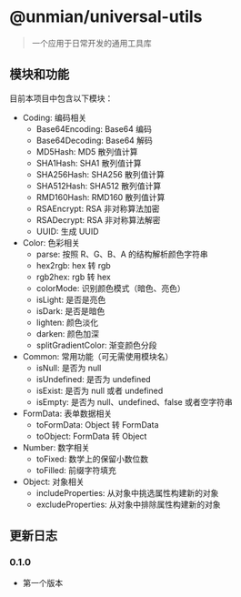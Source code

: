 # @unmian/universal-utils

> 一个应用于日常开发的通用工具库

## 模块和功能

目前本项目中包含以下模块：

- Coding: 编码相关
  - Base64Encoding: Base64 编码
  - Base64Decoding: Base64 解码
  - MD5Hash: MD5 散列值计算
  - SHA1Hash: SHA1 散列值计算
  - SHA256Hash: SHA256 散列值计算
  - SHA512Hash: SHA512 散列值计算
  - RMD160Hash: RMD160 散列值计算
  - RSAEncrypt: RSA 非对称算法加密
  - RSADecrypt: RSA 非对称算法解密
  - UUID: 生成 UUID
- Color: 色彩相关
  - parse: 按照 R、G、B、A 的结构解析颜色字符串
  - hex2rgb: hex 转 rgb
  - rgb2hex: rgb 转 hex
  - colorMode: 识别颜色模式（暗色、亮色）
  - isLight: 是否是亮色
  - isDark: 是否是暗色
  - lighten: 颜色淡化
  - darken: 颜色加深
  - splitGradientColor: 渐变颜色分段
- Common: 常用功能（可无需使用模块名）
  - isNull: 是否为 null
  - isUndefined: 是否为 undefined
  - isExist: 是否为 null 或者 undefined
  - isEmpty: 是否为 null、undefined、false 或者空字符串
- FormData: 表单数据相关
  - toFormData: Object 转 FormData
  - toObject: FormData 转 Object
- Number: 数字相关
  - toFixed: 数学上的保留小数位数
  - toFilled: 前缀字符填充
- Object: 对象相关
  - includeProperties: 从对象中挑选属性构建新的对象
  - excludeProperties: 从对象中排除属性构建新的对象

## 更新日志

### 0.1.0

- 第一个版本
